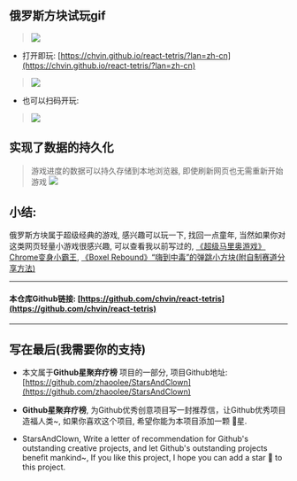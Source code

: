 ## 俄罗斯方块试玩gif

> ![](https://raw.githubusercontent.com/zhaoolee/StarsAndClown/master/images/5bc9c9cdd9a141a2a0fe0032c6528505.gif)
- 打开即玩: [https://chvin.github.io/react-tetris/?lan=zh-cn](https://chvin.github.io/react-tetris/?lan=zh-cn)

> ![](https://raw.githubusercontent.com/zhaoolee/StarsAndClown/master/images/ef2f3f1ea4894f4e909a8f5aa94f1d98.png)
- 也可以扫码开玩:
> ![](https://raw.githubusercontent.com/zhaoolee/StarsAndClown/master/images/388eb3580b8b434db15c202ac42fa0e3.png)


## 实现了数据的持久化
> 游戏进度的数据可以持久存储到本地浏览器, 即使刷新网页也无需重新开始游戏
> ![](https://raw.githubusercontent.com/zhaoolee/StarsAndClown/master/images/de889b05ebef48bc922b37152a27e4e1.gif)



## 小结:
俄罗斯方块属于超级经典的游戏, 感兴趣可以玩一下, 找回一点童年, 当然如果你对这类网页轻量小游戏很感兴趣, 可以查看我以前写过的, [《超级马里奥游戏》Chrome变身小霸王](https://zhaoolee.gitbooks.io/chrome/content/014300a-chao-ji-ma-li-ao-you-xi-300b-chrome-bian-shen-xiao-ba-wang.html), [《Boxel Rebound》“嗨到中毒”的弹跳小方块\(附自制赛道分享方法\)](https://zhaoolee.gitbooks.io/chrome/content/020boxel-rebound300b-201c-hai-dao-zhong-du-201d-de-dan-tiao-xiao-fang-575728-fu-zi-zhi-sai-dao-fen-xiang-fang-6cd529.html)

---
#### 本仓库Github链接: [https://github.com/chvin/react-tetris](https://github.com/chvin/react-tetris)

---
## 写在最后(我需要你的支持)
- 本文属于**Github星聚弃疗榜** 项目的一部分, 项目Github地址: [https://github.com/zhaoolee/StarsAndClown](https://github.com/zhaoolee/StarsAndClown)
- **Github星聚弃疗榜**, 为Github优秀创意项目写一封推荐信，让Github优秀项目造福人类~, 如果你喜欢这个项目, 希望你能为本项目添加一颗 🌟星.

- StarsAndClown, Write a letter of recommendation for Github's outstanding creative projects, and let Github's outstanding projects benefit mankind~, If you like this project, I hope you can add a star 🌟 to this project.

